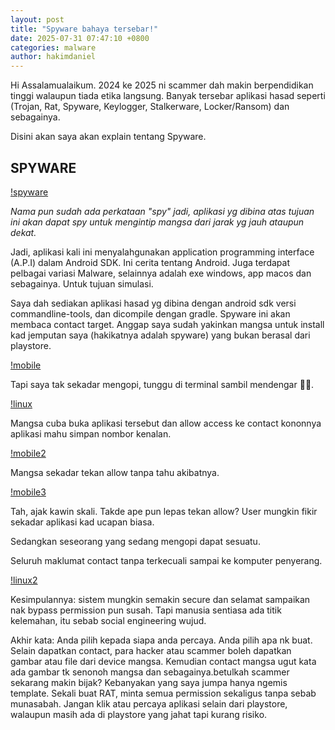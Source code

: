 ```yaml
---
layout: post 
title: "Spyware bahaya tersebar!"
date: 2025-07-31 07:47:10 +0800
categories: malware 
author: hakimdaniel 
---
```


Hi Assalamualaikum.
2024 ke 2025 ni scammer dah makin berpendidikan tinggi walaupun tiada etika langsung. Banyak tersebar aplikasi hasad seperti (Trojan, Rat, Spyware, Keylogger, Stalkerware, Locker/Ransom) dan sebagainya.

Disini akan saya akan explain tentang Spyware.

## SPYWARE
[!spyware](https://dragonforce.io/attachments/1000096747-png.29186/)

_Nama pun sudah ada perkataan "spy" jadi, aplikasi yg dibina atas tujuan ini akan dapat spy untuk mengintip mangsa dari jarak yg jauh ataupun dekat._



Jadi, aplikasi kali ini menyalahgunakan application programming interface (A.P.I) dalam Android SDK. Ini cerita tentang Android. Juga terdapat pelbagai variasi Malware, selainnya adalah exe windows, app macos dan sebagainya.
Untuk tujuan simulasi.

Saya dah sediakan aplikasi hasad yg dibina dengan android sdk versi commandline-tools, dan dicompile dengan gradle. Spyware ini akan membaca contact target.
Anggap saya sudah yakinkan mangsa untuk install kad jemputan saya (hakikatnya adalah spyware) yang bukan berasal dari playstore.

[!mobile](https://dragonforce.io/attachments/1000096700-jpg.29187/)

Tapi saya tak sekadar mengopi, tunggu di terminal sambil mendengar 👂🏻.

[!linux](https://dragonforce.io/attachments/1000096745-jpg.29188/)

Mangsa cuba buka aplikasi tersebut dan allow access ke contact kononnya aplikasi mahu simpan nombor kenalan.

[!mobile2](https://dragonforce.io/attachments/1000096701-jpg.29189/)

Mangsa sekadar tekan allow tanpa tahu akibatnya.

[!mobile3](https://dragonforce.io/attachments/1000096702-jpg.29190/)

Tah, ajak kawin skali. Takde ape pun lepas tekan allow? User mungkin fikir sekadar aplikasi kad ucapan biasa.

Sedangkan seseorang yang sedang mengopi dapat sesuatu.

Seluruh maklumat contact tanpa terkecuali sampai ke komputer penyerang.

[!linux2](https://dragonforce.io/attachments/1000096744-jpg.29191/)

Kesimpulannya: sistem mungkin semakin secure dan selamat sampaikan nak bypass permission pun susah. Tapi manusia sentiasa ada titik kelemahan, itu sebab social engineering wujud.

Akhir kata: Anda pilih kepada siapa anda percaya. Anda pilih apa nk buat.
Selain dapatkan contact, para hacker atau scammer boleh dapatkan gambar atau file dari device mangsa. Kemudian contact mangsa ugut kata ada gambar tk senonoh mangsa dan sebagainya.betulkah scammer sekarang makin bijak? Kebanyakan yang saya jumpa hanya ngemis template. Sekali buat RAT, minta semua permission sekaligus tanpa sebab munasabah.
Jangan klik atau percaya aplikasi selain dari playstore, walaupun masih ada di playstore yang jahat tapi kurang risiko.
